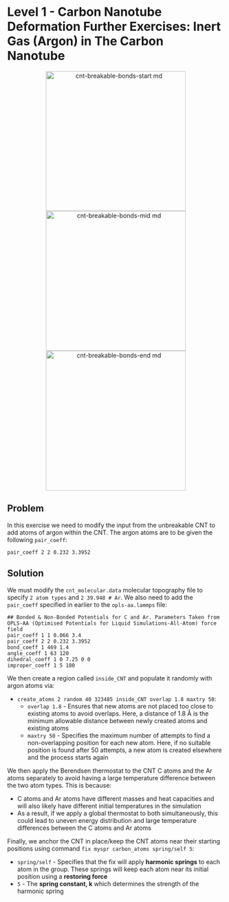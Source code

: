 # Level 1 - Carbon Nanotube Deformation Further Exercises: Inert Gas (Argon) in The Carbon Nanotube

<p align="center">
  <img src="https://github.com/c-vandenberg/lammps-tutorials/assets/60201356/47e5a5fb-dfa4-4951-a655-13f7fd775a96" alt="cnt-breakable-bonds-start md" width="325" />
  <img src="https://github.com/c-vandenberg/lammps-tutorials/assets/60201356/bf52d51f-4afe-415e-b240-b40b7783ae46" alt="cnt-breakable-bonds-mid md" width="325" />
  <img src="https://github.com/c-vandenberg/lammps-tutorials/assets/60201356/39e0d3db-ef43-461f-aa89-b0b7fc673978" alt="cnt-breakable-bonds-end md" width="325" />
</p>

## Problem

In this exercise we need to modify the input from the unbreakable CNT to add atoms of argon within the CNT. The argon atoms are to be given the following `pair_coeff`:
```
pair_coeff 2 2 0.232 3.3952
```

## Solution

We must modify the `cnt_molecular.data` molecular topography file to specify `2 atom types` and `2 39.948 # Ar`. We also need to add the `pair_coeff` specified in earlier to the `opls-aa.lammps` file:

```
## Bonded & Non-Bonded Potentials for C and Ar. Parameters Taken from OPLS-AA (Optimised Potentials for Liquid Simulations-All-Atom) force field
pair_coeff 1 1 0.066 3.4
pair_coeff 2 2 0.232 3.3952
bond_coeff 1 469 1.4
angle_coeff 1 63 120
dihedral_coeff 1 0 7.25 0 0
improper_coeff 1 5 180
```

We then create a region called `inside_CNT` and populate it randomly with argon atoms via:
* `create_atoms 2 random 40 323485 inside_CNT overlap 1.8 maxtry 50`:
  * `overlap 1.8` - Ensures that new atoms are not placed too close to existing atoms to avoid overlaps. Here, a distance of 1.8 Å is the minimum allowable distance between newly created atoms and existing atoms
  * `maxtry 50` - Specifies the maximum number of attempts to find a non-overlapping position for each new atom. Here, if no suitable position is found after 50 attempts, a new atom is created elsewhere and the process starts again

We then apply the Berendsen thermostat to the CNT C atoms and the Ar atoms separately to avoid having a large temperature difference between the two atom types. This is because:
* C atoms and Ar atoms have different masses and heat capacities and will also likely have different initial temperatures in the simulation
* As a result, if we apply a global thermostat to both simultaneously, this could lead to uneven energy distribution and large temperature differences between the C atoms and Ar atoms

Finally, we anchor the CNT in place/keep the CNT atoms near their starting positions using command `fix myspr carbon_atoms spring/self 5`:
* `spring/self` - Specifies that the fix will apply **harmonic springs** to each atom in the group. These springs will keep each atom near its initial position using a **restoring force**
* `5` - The **spring constant, k** which determines the strength of the harmonic spring

